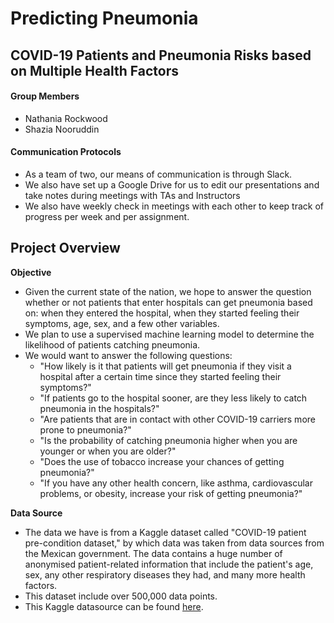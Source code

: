 # Predicting Pneumonia
## COVID-19 Patients and Pneumonia Risks based on Multiple Health Factors

#### Group Members
- Nathania Rockwood
- Shazia Nooruddin

#### Communication Protocols
- As a team of two, our means of communication is through Slack.
- We also have set up a Google Drive for us to edit our presentations and take notes during meetings with TAs and Instructors
- We also have weekly check in meetings with each other to keep track of progress per week and per assignment.

## Project Overview
**Objective**
- Given the current state of the nation, we hope to answer the question whether or not patients that enter hospitals can get pneumonia based on: when they entered the hospital, when they started feeling their symptoms, age, sex, and a few other variables.
- We plan to use a supervised machine learning model to determine the likelihood of patients catching pneumonia.
- We would want to answer the following questions:
  - "How likely is it that patients will get pneumonia if they visit a hospital after a certain time since they started feeling their symptoms?"
  - "If patients go to the hospital sooner, are they less likely to catch pneumonia in the hospitals?"
  - "Are patients that are in contact with other COVID-19 carriers more prone to pneumonia?"
  - "Is the probability of catching pneumonia higher when you are younger or when you are older?"
  - "Does the use of tobacco increase your chances of getting pneumonia?"
  - "If you have any other health concern, like asthma, cardiovascular problems, or obesity, increase your risk of getting pneumonia?"

**Data Source**
- The data we have is from a Kaggle dataset called "COVID-19 patient pre-condition dataset," by which data was taken from data sources from the Mexican government. The data contains a huge number of anonymised patient-related information that include the patient's age, sex, any other respiratory diseases they had, and many more health factors.
- This dataset include over 500,000 data points.
- This Kaggle datasource can be found [here](https://www.kaggle.com/tanmoyx/covid19-patient-precondition-dataset?select=covid.csv).